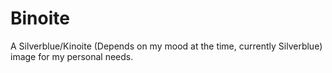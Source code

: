 # Binoite

A Silverblue/Kinoite (Depends on my mood at the time, currently Silverblue) image for my personal needs.
